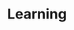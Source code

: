 ---
layout: sub-navigation
title: Learning
order: 4
eleventyNavigation:
  key: Learning
  parent: Home
---